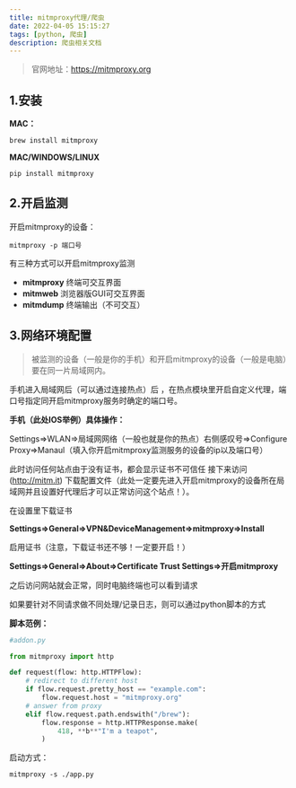 ```yaml
---
title: mitmproxy代理/爬虫
date: 2022-04-05 15:15:27
tags: [python, 爬虫]
description: 爬虫相关文档
---
```


> 官网地址：https://mitmproxy.org

## 1.安装

**MAC：**

```shell
brew install mitmproxy
```

**MAC/WINDOWS/LINUX**

```shell
pip install mitmproxy
```

## 2.开启监测

开启mitmproxy的设备：

```shell
mitmproxy -p 端口号
```

有三种方式可以开启mitmproxy监测

-   **mitmproxy** 终端可交互界面
-   **mitmweb** 浏览器版GUI可交互界面
-   **mitmdump** 终端输出（不可交互）

## 3.网络环境配置

> 被监测的设备（一般是你的手机）和开启mitmproxy的设备（一般是电脑）要在同一片局域网内。

手机进入局域网后（可以通过连接热点）后 ，在热点模块里开启自定义代理，端口号指定同开启mitmproxy服务时确定的端口号。

**手机（此处IOS举例）具体操作：**

Settings=>WLAN=>局域网网络（一般也就是你的热点）右侧感叹号=>Configure Proxy=>Manaul（填入你开启mitmproxy监测服务的设备的ip以及端口号）

此时访问任何站点由于没有证书，都会显示证书不可信任
接下来访问(http://mitm.it) 下载配置文件（此处一定要先进入开启mitmproxy的设备所在局域网并且设置好代理后才可以正常访问这个站点！）。

在设置里下载证书

**Settings=>General=>VPN&DeviceManagement=>mitmproxy=>Install**

启用证书（注意，下载证书还不够！一定要开启！）

**Settings=>General=>About=>Certificate Trust Settings=>开启mitmproxy**

之后访问网站就会正常，同时电脑终端也可以看到请求

如果要针对不同请求做不同处理/记录日志，则可以通过python脚本的方式

**脚本范例：**

```python
#addon.py

from mitmproxy import http

def request(flow: http.HTTPFlow):
    # redirect to different host
    if flow.request.pretty_host == "example.com":
        flow.request.host = "mitmproxy.org"
    # answer from proxy
    elif flow.request.path.endswith("/brew"):
    	flow.response = http.HTTPResponse.make(
            418, **b**"I'm a teapot",
        )
```

启动方式：

```shell
mitmproxy -s ./app.py
```